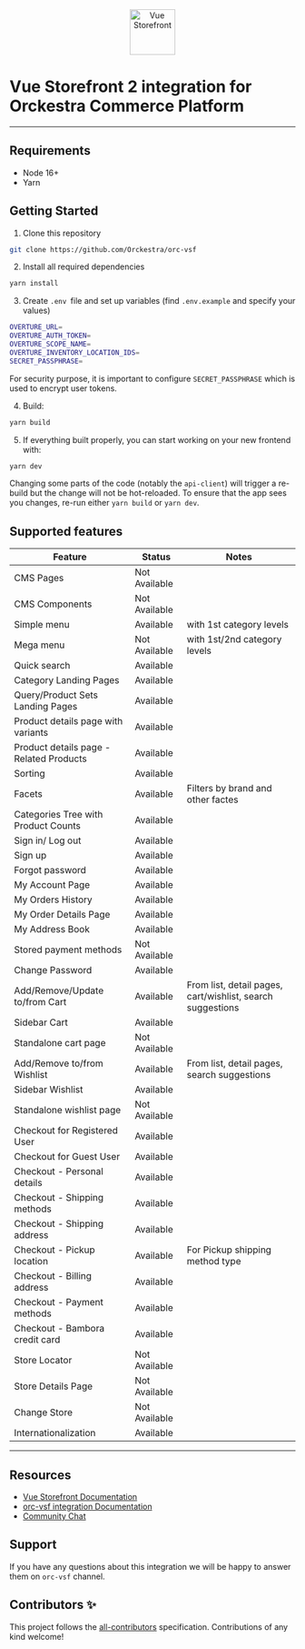 <div align="center">
  <img src="https://user-images.githubusercontent.com/1626923/137092657-fb398d20-b592-4661-a1f9-4135db0b61d5.png" alt="Vue Storefront" height="80px" />
</div>

# Vue Storefront 2 integration for Orckestra Commerce Platform

------


## Requirements

- Node 16+
- Yarn

## Getting Started

1. Clone this repository
```sh
git clone https://github.com/Orckestra/orc-vsf
```

2. Install all required dependencies

```sh
yarn install
```

3. Create `.env `file and set up variables (find `.env.example` and specify your values)
```sh
OVERTURE_URL=
OVERTURE_AUTH_TOKEN=
OVERTURE_SCOPE_NAME=
OVERTURE_INVENTORY_LOCATION_IDS=
SECRET_PASSPHRASE=
```

For security purpose, it is important to configure `SECRET_PASSPHRASE` which  is used to encrypt user tokens.

4. Build:

```sh
yarn build
```

5. If everything built properly, you can start working on your new frontend with:

```sh
yarn dev
```

Changing some parts of the code (notably the `api-client`) will trigger a re-build but the change will not be hot-reloaded. To ensure that the app sees you changes, re-run either `yarn build` or `yarn dev`.


## Supported features

| Feature | Status | Notes |
| --- | --- | --- |
| CMS Pages | Not Available |
| CMS Components | Not Available
| Simple menu | Available | with 1st category levels 
| Mega menu | Not Available | with 1st/2nd category levels 
| Quick search | Available
| Category Landing Pages | Available
| Query/Product Sets Landing Pages | Available
| Product details page with variants | Available | |
| Product details page - Related Products | Available | |
| Sorting | Available
| Facets | Available | Filters by brand and other factes
| Categories Tree with Product Counts | Available |
| Sign in/ Log out | Available | |
| Sign up | Available | |
| Forgot password | Available
| My Account Page | Available | |
| My Orders History | Available | |
| My Order Details Page | Available | |
| My Address Book | Available | |
| Stored payment methods | Not Available |
| Change Password | Available | |
| Add/Remove/Update to/from Cart | Available | From list, detail pages, cart/wishlist, search suggestions |
| Sidebar Cart | Available | |
| Standalone cart page | Not Available
| Add/Remove to/from Wishlist | Available | From list, detail pages, search suggestions |
| Sidebar Wishlist | Available | |
| Standalone wishlist page | Not Available
| Checkout for Registered User | Available | |
| Checkout for Guest User | Available | |
| Checkout - Personal details | Available | |
| Checkout - Shipping methods | Available | |
| Checkout - Shipping address | Available | |
| Checkout - Pickup location | Available | For Pickup shipping method type |
| Checkout - Billing address | Available | |
| Checkout - Payment methods | Available | |
| Checkout - Bambora credit card | Available | |
| Store Locator | Not Available | |
| Store Details Page | Not Available | |
| Change Store | Not Available | |
| Internationalization | Available
------

## Resources

- [Vue Storefront Documentation](https://docs.vuestorefront.io/v2/)
- [orc-vsf integration Documentation](https://docs.vuestorefront.io/orc-vsf)
- [Community Chat](https://discord.vuestorefront.io)

## Support

If you have any questions about this integration we will be happy to answer them on `orc-vsf` channel.

## Contributors ✨

<!-- ALL-CONTRIBUTORS-LIST:START - Do not remove or modify this section -->

<!-- ALL-CONTRIBUTORS-LIST:END -->

This project follows the [all-contributors](https://github.com/all-contributors/all-contributors) specification. Contributions of any kind welcome!
